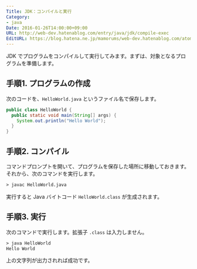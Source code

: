 ```yaml
---
Title: JDK：コンパイルと実行
Category:
- java
Date: 2016-01-26T14:00:00+09:00
URL: http://web-dev.hatenablog.com/entry/java/jdk/compile-exec
EditURL: https://blog.hatena.ne.jp/mamorums/web-dev.hatenablog.com/atom/entry/10328749687178883877
---
```


JDK でプログラムをコンパイルして実行してみます。まずは、対象となるプログラムを準備します。


## 手順1. プログラムの作成
次のコードを、`HelloWorld.java` というファイル名で保存します。

```java
public class HelloWorld {
  public static void main(String[] args) {
    System.out.println("Hello World");
  }
}
```

## 手順2. コンパイル
コマンドプロンプトを開いて、プログラムを保存した場所に移動しておきます。それから、次のコマンドを実行します。

```txt
> javac HelloWorld.java
```

実行すると Java バイトコード `HelloWorld.class` が生成されます。


## 手順3. 実行
次のコマンドで実行します。拡張子 `.class` は入力しません。

```txt
> java HelloWorld
Hello World
```

上の文字列が出力されれば成功です。
